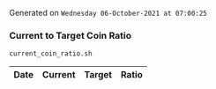 Generated on `Wednesday 06-October-2021 at 07:00:25`

### Current to Target Coin Ratio
`current_coin_ratio.sh`

Date|Current|Target|Ratio
---|---|---|---
